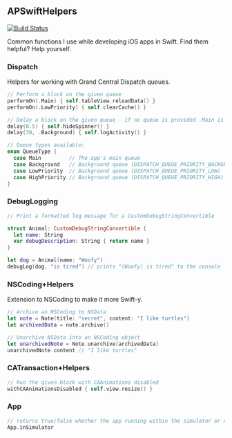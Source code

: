 ## APSwiftHelpers
[![Build Status](https://travis-ci.org/alexpls/APSwiftHelpers.svg?branch=master)](https://travis-ci.org/alexpls/APSwiftHelpers)

Common functions I use while developing iOS apps in Swift. Find them helpful? Help yourself.

### Dispatch
Helpers for working with Grand Central Dispatch queues.

```swift
// Perform a block on the given queue
performOn(.Main) { self.tableView.reloadData() }
performOn(.LowPriority) { self.clearCache() }

// Delay a block on the given queue - if no queue is provided .Main is assumed
delay(0.5) { self.hideSpinner() }
delay(30, .Background) { self.logActivity() }

// Queue types available:
enum QueueType {
  case Main         // The app's main queue
  case Background   // Background queue (DISPATCH_QUEUE_PRIORITY_BACKGROUND)
  case LowPriority  // Background queue (DISPATCH_QUEUE_PRIORITY_LOW)
  case HighPriority // Background queue (DISPATCH_QUEUE_PRIORITY_HIGH)
}
```

### DebugLogging
```swift
// Print a formatted log message for a CustomDebugStringConvertible

struct Animal: CustomDebugStringConvertible {
  let name: String
  var debugDescription: String { return name }
}

let dog = Animal(name: "Woofy")
debugLog(dog, "is tired") // prints "(Woofy) is tired" to the console
```

### NSCoding+Helpers
Extension to NSCoding to make it more Swift-y.
```swift
// Archive an NSCoding to NSData
let note = Note(title: "secret", content: "I like turtles")
let archivedData = note.archive()

// Unarchive NSData into an NSCoding object
let unarchivedNote = Note.unarchive(archivedData)
unarchivedNote.content // "I like turtles"
```

### CATransaction+Helpers
```swift
// Run the given block with CAAnimations disabled
withCAAnimationsDisabled { self.view.resize() }
```

### App
```swift
// returns true/false whether the app running within the simulator or not
App.inSimulator
```
